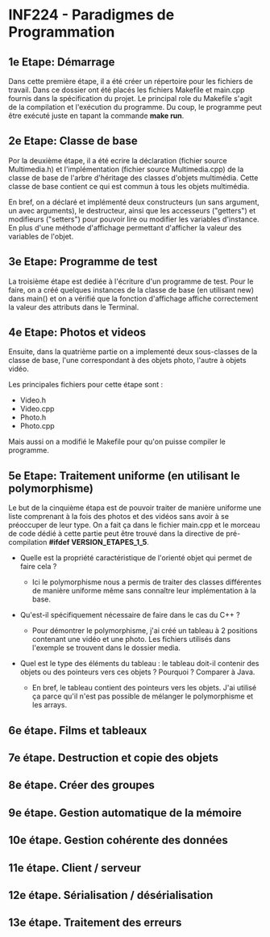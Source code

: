 # INF224 - Paradigmes de Programmation

## 1e Etape: Démarrage
Dans cette première étape, il a été créer un répertoire pour les fichiers de travail. Dans ce dossier ont été placés les fichiers Makefile et main.cpp fournis dans la spécification du projet. Le principal role du Makefile s'agit de la compilation et l'exécution du programme. Du coup, le programme peut être exécuté juste en tapant la commande **make run**.

## 2e Etape: Classe de base
Por la deuxième étape, il a été ecrire la déclaration (fichier source Multimedia.h) et l'implémentation (fichier source Multimedia.cpp) de la classe de base de l'arbre d'héritage des classes d'objets multimédia. Cette classe de base contient ce qui est commun à tous les objets multimédia.

En bref, on a déclaré et implémenté deux constructeurs (un sans argument, un avec arguments), le destructeur, ainsi que les accesseurs ("getters") et modifieurs ("setters") pour pouvoir lire ou modifier les variables d'instance. En plus d'une méthode d'affichage permettant d'afficher la valeur des variables de l'objet.

## 3e Etape: Programme de test
La troisième étape est dediée à l'écriture d'un programme de test. Pour le faire, on a créé quelques instances de la classe de base (en utilisant new) dans main() et on a vérifié que la fonction d'affichage affiche correctement la valeur des attributs dans le Terminal.

## 4e Etape: Photos et videos
Ensuite, dans la quatrième partie on a implementé deux sous-classes de la classe de base, l'une correspondant à des objets photo, l'autre à objets vidéo. 

Les principales fichiers pour cette étape sont :
- Video.h
- Video.cpp
- Photo.h
- Photo.cpp

Mais aussi on a modifié le Makefile pour qu'on puisse compiler le programme.

## 5e Etape: Traitement uniforme (en utilisant le polymorphisme)

Le but de la cinquième étapa est de pouvoir traiter de manière uniforme une liste comprenant à la fois des photos et des vidéos sans avoir à se préoccuper de leur type. On a fait ça dans le fichier main.cpp et le morceau de code dédié à cette partie peut être trouvé dans la directive de pré-compilation **#ifdef VERSION_ETAPES_1_5**.

* Quelle est la propriété caractéristique de l'orienté objet qui permet de faire cela ?
    - Ici le polymorphisme nous a permis de traiter des classes différentes de manière uniforme même sans connaître leur implémentation à la base.

* Qu'est-il spécifiquement nécessaire de faire dans le cas du C++ ?
    - Pour démontrer le polymorphisme, j'ai créé un tableau à 2 positions contenant une vidéo et une photo. Les fichiers utilisés dans l'exemple se trouvent dans le dossier media.

* Quel est le type des éléments du tableau : le tableau doit-il contenir des objets ou des pointeurs vers ces objets ? Pourquoi ? Comparer à Java.
    - En bref, le tableau contient des pointeurs vers les objets. J'ai utilisé ça parce qu'il n'est pas possible de mélanger le polymorphisme et les arrays.

## 6e étape. Films et tableaux

## 7e étape. Destruction et copie des objets

## 8e étape. Créer des groupes

## 9e étape. Gestion automatique de la mémoire

## 10e étape. Gestion cohérente des données

## 11e étape. Client / serveur

## 12e étape. Sérialisation / désérialisation

## 13e étape. Traitement des erreurs
